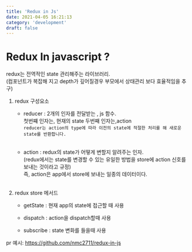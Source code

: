 ```yaml
---
title: 'Redux in Js'
date: 2021-04-05 16:21:13
category: 'development'
draft: false
---
```


# Redux In javascript ?

redux는 전역적인 state 관리해주는 라이브러리.<br />
(컴포넌트가 복잡해 지고 depth가 깊어질경우 부모에서 상태관리 보다 효율적임을 추구)<br />

1. redux 구성요소<br />

   - reducer : 2개의 인자를 전달받는 , js 함수. <br />
     첫번쨰 인자는, 현재의 state 두번째 인자는,action <br />
     `reducer는 action의 type에 따라 이전의 state에 적절한 처리를 해 새로운 state를 반환합니다.`<br /><br />

   - action : redux의 state가 어떻게 변할지 알려주는 인자. <br />
     (redux에서는 state를 변경할 수 있는 유일한 방법을 store에 action 신호를 보내는 것이라고 규정)<br />
     즉, action은 app에서 store에 보내는 일종의 데이터이다.<br /><br />

2. redux store 메서드<br />

   - getState : 현재 app의 state에 접근할 때 사용<br />

   - dispatch : action을 dispatch할때 사용<br />

   - subscribe : state 변화를 들을때 사용<br />

pr 예시:
https://github.com/nmc2711/redux-in-js

